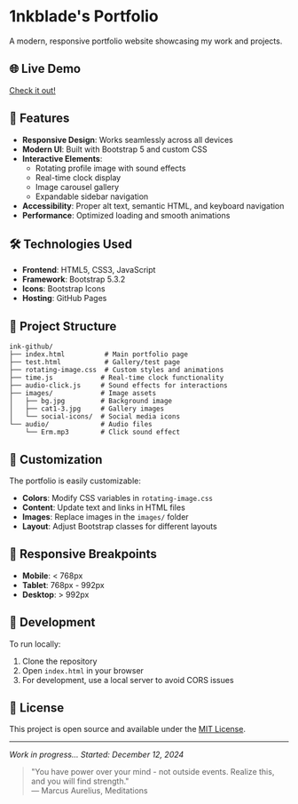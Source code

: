 # 1nkblade's Portfolio

A modern, responsive portfolio website showcasing my work and projects.

## 🌐 Live Demo
[Check it out!](https://1nkblade.github.io/)

## 🚀 Features

- **Responsive Design**: Works seamlessly across all devices
- **Modern UI**: Built with Bootstrap 5 and custom CSS
- **Interactive Elements**: 
  - Rotating profile image with sound effects
  - Real-time clock display
  - Image carousel gallery
  - Expandable sidebar navigation
- **Accessibility**: Proper alt text, semantic HTML, and keyboard navigation
- **Performance**: Optimized loading and smooth animations

## 🛠️ Technologies Used

- **Frontend**: HTML5, CSS3, JavaScript
- **Framework**: Bootstrap 5.3.2
- **Icons**: Bootstrap Icons
- **Hosting**: GitHub Pages

## 📁 Project Structure

```
ink-github/
├── index.html          # Main portfolio page
├── test.html           # Gallery/test page
├── rotating-image.css  # Custom styles and animations
├── time.js            # Real-time clock functionality
├── audio-click.js     # Sound effects for interactions
├── images/            # Image assets
│   ├── bg.jpg         # Background image
│   ├── cat1-3.jpg     # Gallery images
│   └── social-icons/  # Social media icons
└── audio/             # Audio files
    └── Erm.mp3        # Click sound effect
```

## 🎨 Customization

The portfolio is easily customizable:

- **Colors**: Modify CSS variables in `rotating-image.css`
- **Content**: Update text and links in HTML files
- **Images**: Replace images in the `images/` folder
- **Layout**: Adjust Bootstrap classes for different layouts

## 📱 Responsive Breakpoints

- **Mobile**: < 768px
- **Tablet**: 768px - 992px  
- **Desktop**: > 992px

## 🔧 Development

To run locally:

1. Clone the repository
2. Open `index.html` in your browser
3. For development, use a local server to avoid CORS issues

## 📄 License

This project is open source and available under the [MIT License](LICENSE).

---

*Work in progress... Started: December 12, 2024*

> "You have power over your mind - not outside events. Realize this, and you will find strength."  
> — Marcus Aurelius, Meditations